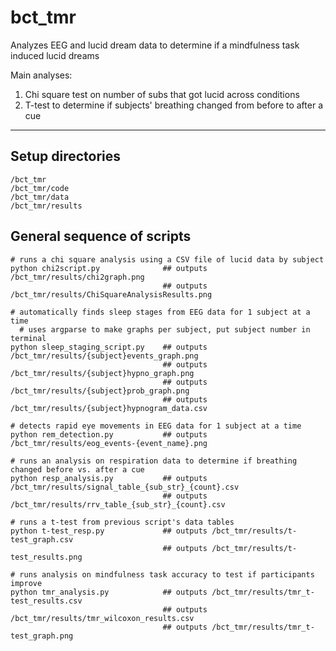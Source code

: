# bct_tmr

Analyzes EEG and lucid dream data to determine if a mindfulness task induced lucid dreams

Main analyses:
1. Chi square test on number of subs that got lucid across conditions
2. T-test to determine if subjects' breathing changed from before to after a cue

---

## Setup directories

    /bct_tmr
    /bct_tmr/code
    /bct_tmr/data
    /bct_tmr/results


## General sequence of scripts

    # runs a chi square analysis using a CSV file of lucid data by subject
    python chi2script.py              ## outputs /bct_tmr/results/chi2graph.png
                                      ## outputs /bct_tmr/results/ChiSquareAnalysisResults.png

    # automatically finds sleep stages from EEG data for 1 subject at a time
      # uses argparse to make graphs per subject, put subject number in terminal
    python sleep_staging_script.py    ## outputs /bct_tmr/results/{subject}events_graph.png
                                      ## outputs /bct_tmr/results/{subject}hypno_graph.png
                                      ## outputs /bct_tmr/results/{subject}prob_graph.png
                                      ## outputs /bct_tmr/results/{subject}hypnogram_data.csv

    # detects rapid eye movements in EEG data for 1 subject at a time
    python rem_detection.py           ## outputs /bct_tmr/results/eog_events-{event_name}.png

    # runs an analysis on respiration data to determine if breathing changed before vs. after a cue
    python resp_analysis.py           ## outputs /bct_tmr/results/signal_table_{sub_str}_{count}.csv
                                      ## outputs /bct_tmr/results/rrv_table_{sub_str}_{count}.csv

    # runs a t-test from previous script's data tables
    python t-test_resp.py             ## outputs /bct_tmr/results/t-test_graph.csv
                                      ## outputs /bct_tmr/results/t-test_results.png

    # runs analysis on mindfulness task accuracy to test if participants improve 
    python tmr_analysis.py            ## outputs /bct_tmr/results/tmr_t-test_results.csv
                                      ## outputs /bct_tmr/results/tmr_wilcoxon_results.csv
                                      ## outputs /bct_tmr/results/tmr_t-test_graph.png
                                      
